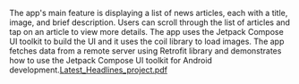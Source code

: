 The app's main feature is displaying a list of news articles, each with a title, image, and brief description. Users can scroll through the list of articles and tap on an article to view more details. The app uses the Jetpack Compose UI toolkit to build the UI and it uses the coil library to load images. The app fetches data from a remote server using Retrofit library and demonstrates how to use the Jetpack Compose UI toolkit for Android development.[Latest_Headlines_project.pdf](https://github.com/raaviakhila/An-Android-Application-For-Keeping-Up-With-The-Latest-Headlines/files/12266724/Latest_Headlines_project.pdf)
